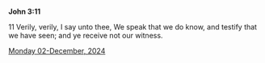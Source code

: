 **John 3:11**

11 Verily, verily, I say unto thee, We speak that we do know, and testify that we have seen; and ye receive not our witness.

[Monday 02-December, 2024](https://getbible.net/kjv/John/3/11)
